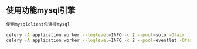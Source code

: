 
## 使用功能mysql引擎

```markdown
使用mysqlclient包连接mysql
```

```bash
celery -A application worker --loglevel=INFO -c 2 --pool=solo -Ofair
celery -A application worker --loglevel=INFO -c 2 --pool=eventlet -Ofair
```
